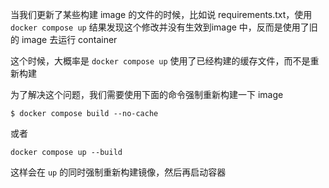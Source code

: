 当我们更新了某些构建 image 的文件的时候，比如说 requirements.txt，使用 `docker compose up` 结果发现这个修改并没有生效到image 中，反而是使用了旧的 image 去运行 container

这个时候，大概率是 `docker compose up` 使用了已经构建的缓存文件，而不是重新构建

为了解决这个问题，我们需要使用下面的命令强制重新构建一下 image

```shell
$ docker compose build --no-cache
```

或者

```shell
docker compose up --build
```

这样会在 `up` 的同时强制重新构建镜像，然后再启动容器